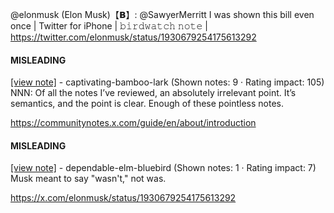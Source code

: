 @elonmusk (Elon Musk)【𝗕】: @SawyerMerritt I was shown this bill even once | Twitter for iPhone | 𝚋𝚒𝚛𝚍𝚠𝚊𝚝𝚌𝚑 𝚗𝚘𝚝𝚎 | https://twitter.com/elonmusk/status/1930679254175613292

#### MISLEADING

[[view note]](https://x.com/i/birdwatch/n/1930745315818459369) - captivating-bamboo-lark (Shown notes: 9 · Rating impact: 105)\
NNN: Of all the notes I’ve reviewed, an absolutely irrelevant point. It’s semantics, and the point is clear. Enough of these pointless notes.

https://communitynotes.x.com/guide/en/about/introduction

#### MISLEADING

[[view note]](https://x.com/i/birdwatch/n/1930735969684390119) - dependable-elm-bluebird (Shown notes: 1 · Rating impact: 7)\
Musk meant to say "wasn't," not was.

https://x.com/elonmusk/status/1930679254175613292
